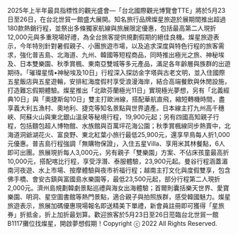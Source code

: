 2025年上半年最具指標性的觀光盛會—「台北國際觀光博覽會TTE」將於5月23日至26日，在台北世貿一館盛大展開。知名旅行品牌燦星旅遊於展期間推出超過180款熱銷行程，並祭出多條獨家航線與旅展限定優惠，包括最高第二人現折12,000元與多重現場好禮，為全台旅客提供規劃假期的絕佳良機。燦星旅遊表示，今年特別針對暑假親子、小團旅遊市場，以及追求深度與特色行程的旅客需求，強化普吉島、北海道、九州、韓國等短程商品，同時推出極光之旅、神秘埃及、日本雙樂園、秋季賞楓、東南亞雙城等多元產品，滿足各年齡層與族群的出遊期待。「璀璨星情•神秘埃及10日」行程深入探訪金字塔與古老文明，並入住國際五星飯店與五星遊輪，安排紅海度假村享受浪漫海岸，結合高端餐飲與休閒設施，打造難忘假期體驗。燦星推出「北歐芬蘭極光11日」實現極光夢想，另有「北義經典10日」與「奧捷斯匈10日」雙主打歐洲線，搭配華航直飛，縮短轉機時間，盡享義大利五漁村、奧地利、捷克等知名景點與世界遺產。日本線主打九州高千穗峽、阿蘇火山與東北銀山溫泉等秘境行程，19,900元起；另有四國高知親子行程，包括麵包超人博物館、水族館與百萬坪花海公園；秋季賞楓線同步熱賣中，北海道洞爺湖花火、富良野、東北紅葉小旅行最低25,900元，還享早鳥每人折1,000元優惠。普吉島行程強調「無購物保證」，入住五星Villa、享用米其林餐點，6人即可出團。旅展現折每人3,000元，另有親子「雙樂園」方案、不佔床孩童最高折10,000元，搭配喀比行程，享受浮潛、泰服體驗，23,900元起。曼谷行程涵蓋湄南河夜遊、水上市場、按摩體驗與夜市祈福行程；越南主打文化與度假雙享，包含佛手橋、會安古鎮與富國島水樂園等，最低23,500元起，部分行程第二人現折2,000元。濟州島規劃韓劇景點巡禮與海女出海體驗；首爾則囊括樂天世界、愛寶樂園、明洞、星空圖書館等熱門景點，適合親子與拍照族群，感受韓國魅力。燦星旅遊表示，旅展加碼優惠現場報名即送精美下單禮，新會員註冊即可獲得「星旅券」折抵金，折上加折最划算。歡迎旅客於5月23日至26日蒞臨台北世貿一館B1117攤位找燦星，開啟夢想假期！Copyright ⓒ 2022 All Rights Reserved.